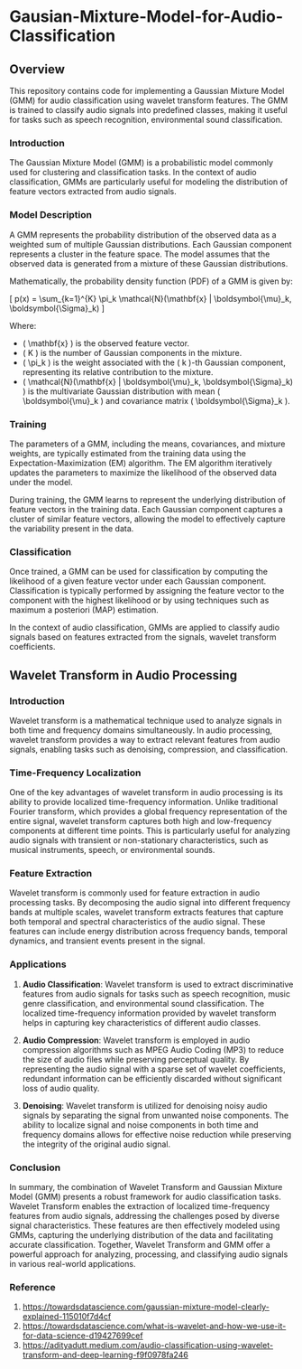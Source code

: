 # Gausian-Mixture-Model-for-Audio-Classification
## Overview
This repository contains code for implementing a Gaussian Mixture Model (GMM) for audio classification using wavelet transform features. The GMM is trained to classify audio signals into predefined classes, making it useful for tasks such as speech recognition, environmental sound classification.




### Introduction
The Gaussian Mixture Model (GMM) is a probabilistic model commonly used for clustering and classification tasks. In the context of audio classification, GMMs are particularly useful for modeling the distribution of feature vectors extracted from audio signals.

### Model Description
A GMM represents the probability distribution of the observed data as a weighted sum of multiple Gaussian distributions. Each Gaussian component represents a cluster in the feature space. The model assumes that the observed data is generated from a mixture of these Gaussian distributions.

Mathematically, the probability density function (PDF) of a GMM is given by:

\[ p(x) = \sum_{k=1}^{K} \pi_k \mathcal{N}(\mathbf{x} | \boldsymbol{\mu}_k, \boldsymbol{\Sigma}_k) \]

Where:
- \( \mathbf{x} \) is the observed feature vector.
- \( K \) is the number of Gaussian components in the mixture.
- \( \pi_k \) is the weight associated with the \( k \)-th Gaussian component, representing its relative contribution to the mixture.
- \( \mathcal{N}(\mathbf{x} | \boldsymbol{\mu}_k, \boldsymbol{\Sigma}_k) \) is the multivariate Gaussian distribution with mean \( \boldsymbol{\mu}_k \) and covariance matrix \( \boldsymbol{\Sigma}_k \).

### Training
The parameters of a GMM, including the means, covariances, and mixture weights, are typically estimated from the training data using the Expectation-Maximization (EM) algorithm. The EM algorithm iteratively updates the parameters to maximize the likelihood of the observed data under the model.

During training, the GMM learns to represent the underlying distribution of feature vectors in the training data. Each Gaussian component captures a cluster of similar feature vectors, allowing the model to effectively capture the variability present in the data.

### Classification
Once trained, a GMM can be used for classification by computing the likelihood of a given feature vector under each Gaussian component. Classification is typically performed by assigning the feature vector to the component with the highest likelihood or by using techniques such as maximum a posteriori (MAP) estimation.

In the context of audio classification, GMMs are applied to classify audio signals based on features extracted from the signals, wavelet transform coefficients.


## Wavelet Transform in Audio Processing

### Introduction
Wavelet transform is a mathematical technique used to analyze signals in both time and frequency domains simultaneously. In audio processing, wavelet transform provides a way to extract relevant features from audio signals, enabling tasks such as denoising, compression, and classification.

### Time-Frequency Localization
One of the key advantages of wavelet transform in audio processing is its ability to provide localized time-frequency information. Unlike traditional Fourier transform, which provides a global frequency representation of the entire signal, wavelet transform captures both high and low-frequency components at different time points. This is particularly useful for analyzing audio signals with transient or non-stationary characteristics, such as musical instruments, speech, or environmental sounds.

### Feature Extraction
Wavelet transform is commonly used for feature extraction in audio processing tasks. By decomposing the audio signal into different frequency bands at multiple scales, wavelet transform extracts features that capture both temporal and spectral characteristics of the audio signal. These features can include energy distribution across frequency bands, temporal dynamics, and transient events present in the signal.

### Applications
1. **Audio Classification**: Wavelet transform is used to extract discriminative features from audio signals for tasks such as speech recognition, music genre classification, and environmental sound classification. The localized time-frequency information provided by wavelet transform helps in capturing key characteristics of different audio classes.
  
2. **Audio Compression**: Wavelet transform is employed in audio compression algorithms such as MPEG Audio Coding (MP3) to reduce the size of audio files while preserving perceptual quality. By representing the audio signal with a sparse set of wavelet coefficients, redundant information can be efficiently discarded without significant loss of audio quality.

3. **Denoising**: Wavelet transform is utilized for denoising noisy audio signals by separating the signal from unwanted noise components. The ability to localize signal and noise components in both time and frequency domains allows for effective noise reduction while preserving the integrity of the original audio signal.

### Conclusion

In summary, the combination of Wavelet Transform and Gaussian Mixture Model (GMM) presents a robust framework for audio classification tasks. Wavelet Transform enables the extraction of localized time-frequency features from audio signals, addressing the challenges posed by diverse signal characteristics. These features are then effectively modeled using GMMs, capturing the underlying distribution of the data and facilitating accurate classification. Together, Wavelet Transform and GMM offer a powerful approach for analyzing, processing, and classifying audio signals in various real-world applications.

### Reference
1. https://towardsdatascience.com/gaussian-mixture-model-clearly-explained-115010f7d4cf
2. https://towardsdatascience.com/what-is-wavelet-and-how-we-use-it-for-data-science-d19427699cef
3. https://adityadutt.medium.com/audio-classification-using-wavelet-transform-and-deep-learning-f9f0978fa246
